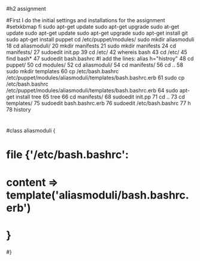 #h2 assignment

#First I do the initial settings and installations for the assignment
#setxkbmap fi
      sudo apt-get update
      sudo apt-get upgrade
      sudo at-get update
      sudo apt-get update
      sudo apt-get upgrade
      sudo apt-get install git
      sudo apt-get install puppet
      cd /etc/puppet/modules/
      sudo mkdir aliasmoduli
   18  cd aliasmoduli/
   20  mkdir manifests
   21  sudo mkdir manifests
   24  cd manifests/
   27  sudoedit init.pp
   39  cd /etc/
   42  whereis bash
   43  cd /etc/
   45  find bash*
   47  sudoedit bash.bashrc
#I add the lines: alias h="histroy" 
   48  cd puppet/
   50  cd modules/
   52  cd aliasmoduli/
   54  cd manifests/
   56  cd ..
   58  sudo mkdir templates
   60  cp /etc/bash.bashrc /etc/puppet/modules/aliasmoduli/templates/bash.bashrc.erb
   61  sudo cp /etc/bash.bashrc /etc/puppet/modules/aliasmoduli/templates/bash.bashrc.erb
   64  sudo apt-get install tree
   65  tree
   66  cd manifests/
   68  sudoedit init.pp
   71  cd ..
   73  cd templates/
   75  sudoedit bash.bashrc.erb 
   76  sudoedit /etc/bash.bashrc 
   77  h
   78  history
#
#
#
#
#
#
#
#
#class aliasmoduli {
#		file {'/etc/bash.bashrc':
#		content => template('aliasmoduli/bash.bashrc.erb')
#		}
#}
